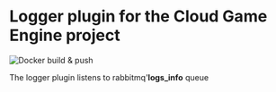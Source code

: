 # Logger plugin for the Cloud Game Engine project

![Docker build & push](https://github.com/Mangiang/cloud-game-engine-logger/workflows/Docker%20build%20&%20push/badge.svg)

The logger plugin listens to rabbitmq'**logs_info** queue
